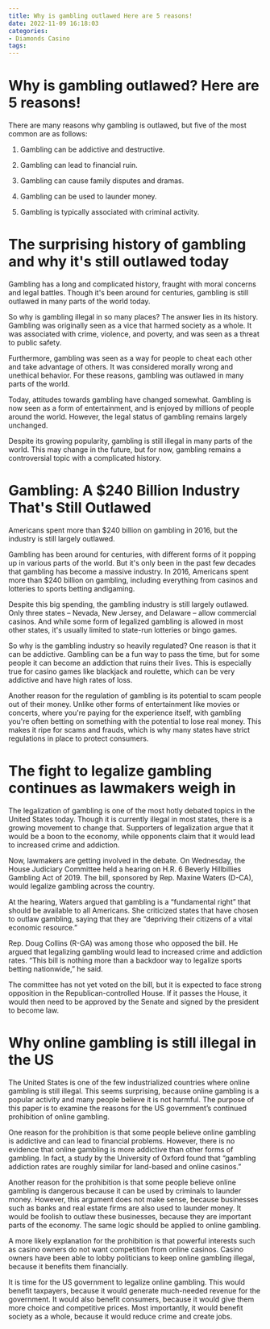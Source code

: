 ```yaml
---
title: Why is gambling outlawed Here are 5 reasons!
date: 2022-11-09 16:18:03
categories:
- Diamonds Casino
tags:
---
```



#  Why is gambling outlawed? Here are 5 reasons!

There are many reasons why gambling is outlawed, but five of the most common are as follows:

1) Gambling can be addictive and destructive.

2) Gambling can lead to financial ruin.

3) Gambling can cause family disputes and dramas.

4) Gambling can be used to launder money.

5) Gambling is typically associated with criminal activity.

#  The surprising history of gambling and why it's still outlawed today

Gambling has a long and complicated history, fraught with moral concerns and legal battles. Though it's been around for centuries, gambling is still outlawed in many parts of the world today.

So why is gambling illegal in so many places? The answer lies in its history. Gambling was originally seen as a vice that harmed society as a whole. It was associated with crime, violence, and poverty, and was seen as a threat to public safety.

Furthermore, gambling was seen as a way for people to cheat each other and take advantage of others. It was considered morally wrong and unethical behavior. For these reasons, gambling was outlawed in many parts of the world.

Today, attitudes towards gambling have changed somewhat. Gambling is now seen as a form of entertainment, and is enjoyed by millions of people around the world. However, the legal status of gambling remains largely unchanged.

Despite its growing popularity, gambling is still illegal in many parts of the world. This may change in the future, but for now, gambling remains a controversial topic with a complicated history.

#  Gambling: A $240 Billion Industry That's Still Outlawed

Americans spent more than $240 billion on gambling in 2016, but the industry is still largely outlawed.

Gambling has been around for centuries, with different forms of it popping up in various parts of the world. But it's only been in the past few decades that gambling has become a massive industry. In 2016, Americans spent more than $240 billion on gambling, including everything from casinos and lotteries to sports betting andigaming.

Despite this big spending, the gambling industry is still largely outlawed. Only three states – Nevada, New Jersey, and Delaware – allow commercial casinos. And while some form of legalized gambling is allowed in most other states, it's usually limited to state-run lotteries or bingo games.

So why is the gambling industry so heavily regulated? One reason is that it can be addictive. Gambling can be a fun way to pass the time, but for some people it can become an addiction that ruins their lives. This is especially true for casino games like blackjack and roulette, which can be very addictive and have high rates of loss.

Another reason for the regulation of gambling is its potential to scam people out of their money. Unlike other forms of entertainment like movies or concerts, where you're paying for the experience itself, with gambling you're often betting on something with the potential to lose real money. This makes it ripe for scams and frauds, which is why many states have strict regulations in place to protect consumers.

#  The fight to legalize gambling continues as lawmakers weigh in

The legalization of gambling is one of the most hotly debated topics in the United States today. Though it is currently illegal in most states, there is a growing movement to change that. Supporters of legalization argue that it would be a boon to the economy, while opponents claim that it would lead to increased crime and addiction.

Now, lawmakers are getting involved in the debate. On Wednesday, the House Judiciary Committee held a hearing on H.R. 6 Beverly Hillbillies Gambling Act of 2019. The bill, sponsored by Rep. Maxine Waters (D-CA), would legalize gambling across the country.

At the hearing, Waters argued that gambling is a “fundamental right” that should be available to all Americans. She criticized states that have chosen to outlaw gambling, saying that they are “depriving their citizens of a vital economic resource.”

Rep. Doug Collins (R-GA) was among those who opposed the bill. He argued that legalizing gambling would lead to increased crime and addiction rates. “This bill is nothing more than a backdoor way to legalize sports betting nationwide,” he said.

The committee has not yet voted on the bill, but it is expected to face strong opposition in the Republican-controlled House. If it passes the House, it would then need to be approved by the Senate and signed by the president to become law.

#  Why online gambling is still illegal in the US

The United States is one of the few industrialized countries where online gambling is still illegal. This seems surprising, because online gambling is a popular activity and many people believe it is not harmful. The purpose of this paper is to examine the reasons for the US government’s continued prohibition of online gambling.

One reason for the prohibition is that some people believe online gambling is addictive and can lead to financial problems. However, there is no evidence that online gambling is more addictive than other forms of gambling. In fact, a study by the University of Oxford found that “gambling addiction rates are roughly similar for land-based and online casinos.”

Another reason for the prohibition is that some people believe online gambling is dangerous because it can be used by criminals to launder money. However, this argument does not make sense, because businesses such as banks and real estate firms are also used to launder money. It would be foolish to outlaw these businesses, because they are important parts of the economy. The same logic should be applied to online gambling.

A more likely explanation for the prohibition is that powerful interests such as casino owners do not want competition from online casinos. Casino owners have been able to lobby politicians to keep online gambling illegal, because it benefits them financially.

It is time for the US government to legalize online gambling. This would benefit taxpayers, because it would generate much-needed revenue for the government. It would also benefit consumers, because it would give them more choice and competitive prices. Most importantly, it would benefit society as a whole, because it would reduce crime and create jobs.
